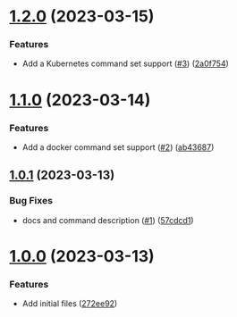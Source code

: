 # [1.2.0](https://github.com/Pradumnasaraf/candy/compare/v1.1.0...v1.2.0) (2023-03-15)


### Features

* Add a Kubernetes command set support ([#3](https://github.com/Pradumnasaraf/candy/issues/3)) ([2a0f754](https://github.com/Pradumnasaraf/candy/commit/2a0f7546124491dfbe941b2efdcd24f2320e69a1))



# [1.1.0](https://github.com/Pradumnasaraf/candy/compare/v1.0.1...v1.1.0) (2023-03-14)


### Features

* Add a docker command set support ([#2](https://github.com/Pradumnasaraf/candy/issues/2)) ([ab43687](https://github.com/Pradumnasaraf/candy/commit/ab4368709d5ac30c0bea9783ff78e6fee3f16c37))



## [1.0.1](https://github.com/Pradumnasaraf/candy/compare/v1.0.0...v1.0.1) (2023-03-13)


### Bug Fixes

* docs and command description  ([#1](https://github.com/Pradumnasaraf/candy/issues/1)) ([57cdcd1](https://github.com/Pradumnasaraf/candy/commit/57cdcd1056052a30da5bd8f410c2fd20bf628f08))



# [1.0.0](https://github.com/Pradumnasaraf/candy/compare/272ee9203ed13d78aaf9c6b4cd6b0d1700e52f11...v1.0.0) (2023-03-13)


### Features

* Add initial files ([272ee92](https://github.com/Pradumnasaraf/candy/commit/272ee9203ed13d78aaf9c6b4cd6b0d1700e52f11))



